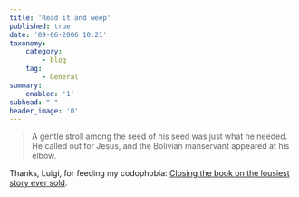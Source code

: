 ```yaml
---
title: 'Read it and weep'
published: true
date: '09-06-2006 10:21'
taxonomy:
    category:
        - blog
    tag:
        - General
summary:
    enabled: '1'
subhead: " "
header_image: '0'
---
```


> A gentle stroll among the seed of his seed was just what he needed. He called out for Jesus, and the Bolivian manservant appeared at his elbow.

Thanks, Luigi, for feeding my codophobia: [Closing the book on the lousiest story ever sold](https://web.archive.org/web/20060615041207/http://www.mg.co.za/articlePage.aspx?articleid=272879&area=/columnist__tom_eaton/).
